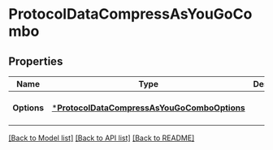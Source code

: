 # ProtocolDataCompressAsYouGoCombo

## Properties
Name | Type | Description | Notes
------------ | ------------- | ------------- | -------------
**Options** | [***ProtocolDataCompressAsYouGoComboOptions**](Protocol_Data_CompressAsYouGoCombo_options.md) |  | [optional] [default to null]

[[Back to Model list]](../README.md#documentation-for-models) [[Back to API list]](../README.md#documentation-for-api-endpoints) [[Back to README]](../README.md)

